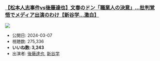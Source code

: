 ### [【松本人志事件vs後藤達也】文春のドン「職業人の決意」…批判覚悟でメディア出演のわけ【新谷学…激白】](https://www.youtube.com/watch?v=Ns5IZFAlKVQ)
[![](https://img.youtube.com/vi/Ns5IZFAlKVQ/sddefault.jpg)](https://www.youtube.com/watch?v=Ns5IZFAlKVQ)
-   公開日: 2024-03-07
-   視聴数: 275,336
-   **いいね数: 3,243**
-   出演者: [後藤達也](/rehacq_fan/people/後藤達也 "wikilink"), [新谷学](/rehacq_fan/people/新谷学 "wikilink")
